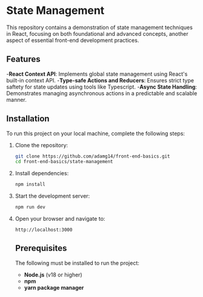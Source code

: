 # State Management

This repository contains a demonstration of state management techniques in React, focusing on both foundational and advanced concepts, another aspect of essential front-end development practices.

## Features

-__React Context API__: Implements global state management using React's built-in context API.
-__Type-safe Actions and Reducers__: Ensures strict type saftety for state updates using tools like Typescript.
-__Async State Handling__: Demonstrates managing asynchronous actions in a predictable and scalable manner.

## Installation

To run this project on your local machine, complete the following steps:
1. Clone the repository:
   ```bash
   git clone https://github.com/adamg14/front-end-basics.git
   cd front-end-basics/state-management
   ```

2. Install dependencies:
   ```bash
   npm install
   ```

3. Start the development server:
   ```bash
   npm run dev
   ```

4. Open your browser and navigate to:
   ```
   http://localhost:3000
   ```

   ## Prerequisites
   The following must be installed to run the project:
   - __Node.js__ (v18 or higher)
   - __npm__
   - __yarn package manager__
